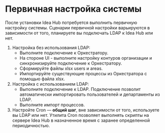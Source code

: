 # Первичная настройка системы

После установки Idea Hub потребуется выполнить первичную настройку системы. Сценарии первичной настройки варьируются в зависимости от того, планируете вы подключать LDAP к  Idea Hub или нет.

1. Настройка без использования LDAP:
   * Выполните подключение к Оркестратору.
   * На стороне UI - выполните настройку контуров организации и синхронизируйте подключение к Оркестратору.	
   * Сформируйте файлы xlsx users и areas.
   * Импортируйте существующие процессы из Оркестратора с помощью файла xlsx. 
1. Настройка с использованием LDAP:
   * Выполните подключение к LDAP. Подключение позволит автоматически импортировать пользователей и департаменты из LDAP.
   * Выполните импорт процессов.				
1. Настройте Cron — **общий шаг**, вне зависимости от того, используете вы LDAP или нет. Утилита Cron позволяет выполнять скрипты на сервере Idea Hub в назначенное время с заранее определенной периодичностью.	


